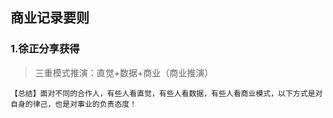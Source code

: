 ## 商业记录要则
### 1.徐正分享获得

> 三重模式推演：直觉+数据+商业（商业推演）
```
【总结】面对不同的合作人，有些人看直觉，有些人看数据，有些人看商业模式，以下方式是对自身的律己，也是对事业的负责态度！
```
